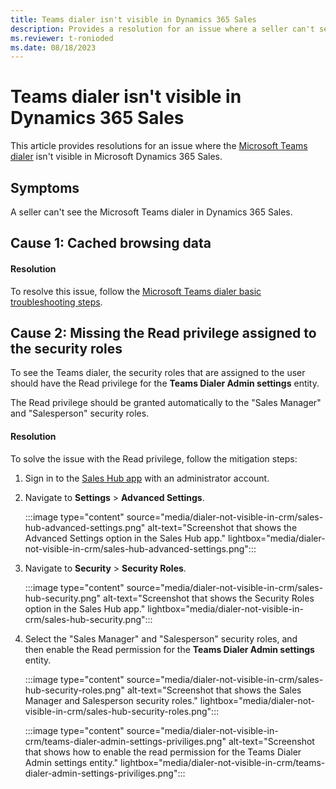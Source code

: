 ```yaml
---
title: Teams dialer isn't visible in Dynamics 365 Sales
description: Provides a resolution for an issue where a seller can't see the Microsoft Teams dialer in Dynamics 365 Sales due to cached browsing data or the Read privilege.
ms.reviewer: t-ronioded
ms.date: 08/18/2023
---
```

# Teams dialer isn't visible in Dynamics 365 Sales

This article provides resolutions for an issue where the [Microsoft Teams dialer](/dynamics365/sales/configure-microsoft-teams-dialer) isn't visible in Microsoft Dynamics 365 Sales.

## Symptoms

A seller can't see the Microsoft Teams dialer in Dynamics 365 Sales.

## Cause 1: Cached browsing data

#### Resolution

To resolve this issue, follow the [Microsoft Teams dialer basic troubleshooting steps](dialer-basic-troubleshooting.md).

## Cause 2: Missing the Read privilege assigned to the security roles

To see the Teams dialer, the security roles that are assigned to the user should have the Read privilege for the **Teams Dialer Admin settings** entity.

The Read privilege should be granted automatically to the "Sales Manager" and "Salesperson" security roles.

#### Resolution

To solve the issue with the Read privilege, follow the mitigation steps:

1. Sign in to the [Sales Hub app](/dynamics365/sales/intro-saleshub) with an administrator account.

2. Navigate to **Settings** > **Advanced Settings**.

   :::image type="content" source="media/dialer-not-visible-in-crm/sales-hub-advanced-settings.png" alt-text="Screenshot that shows the Advanced Settings option in the Sales Hub app." lightbox="media/dialer-not-visible-in-crm/sales-hub-advanced-settings.png":::

3. Navigate to **Security** > **Security Roles**.

   :::image type="content" source="media/dialer-not-visible-in-crm/sales-hub-security.png" alt-text="Screenshot that shows the Security Roles option in the Sales Hub app." lightbox="media/dialer-not-visible-in-crm/sales-hub-security.png":::

4. Select the "Sales Manager" and "Salesperson" security roles, and then enable the Read permission for the **Teams Dialer Admin settings** entity.

   :::image type="content" source="media/dialer-not-visible-in-crm/sales-hub-security-roles.png" alt-text="Screenshot that shows the Sales Manager and Salesperson security roles." lightbox="media/dialer-not-visible-in-crm/sales-hub-security-roles.png":::

   :::image type="content" source="media/dialer-not-visible-in-crm/teams-dialer-admin-settings-priviliges.png" alt-text="Screenshot that shows how to enable the read permission for the Teams Dialer Admin settings entity." lightbox="media/dialer-not-visible-in-crm/teams-dialer-admin-settings-priviliges.png":::
